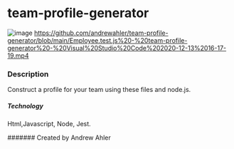 # team-profile-generator
![image](https://user-images.githubusercontent.com/71769640/102025788-e1896f00-3d5f-11eb-87a6-35a990e056da.png)
https://github.com/andrewahler/team-profile-generator/blob/main/Employee.test.js%20-%20team-profile-generator%20-%20Visual%20Studio%20Code%202020-12-13%2016-17-19.mp4

### Description
Construct a profile for your team using these files and node.js.

##### Technology
Html,Javascript, Node, Jest.

####### Created by 
Andrew Ahler
